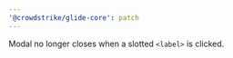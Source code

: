 ```yaml
---
'@crowdstrike/glide-core': patch
---
```


Modal no longer closes when a slotted `<label>` is clicked.
